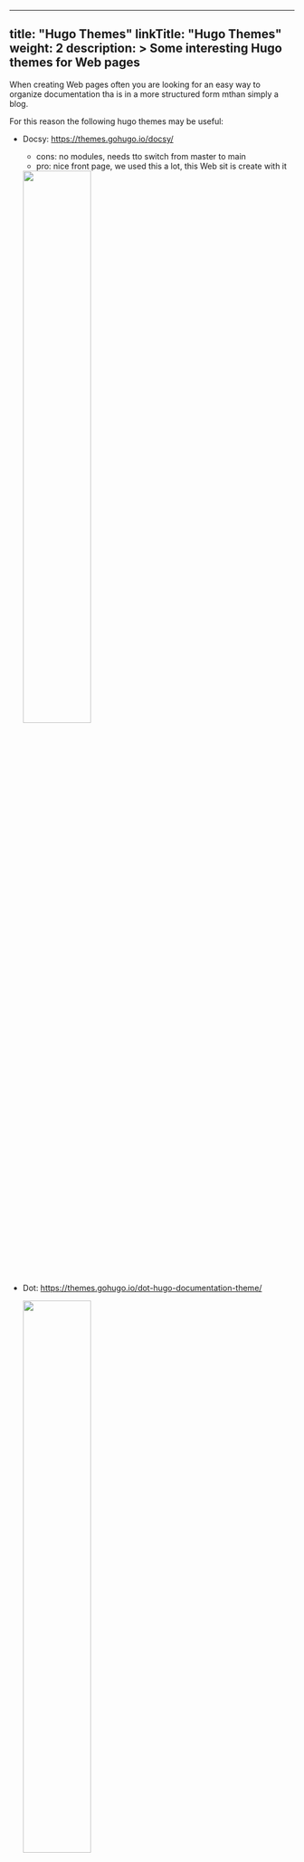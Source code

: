 
---
title: "Hugo Themes"
linkTitle: "Hugo Themes"
weight: 2
description: >
  Some interesting Hugo themes for Web pages
---

When creating Web pages often you are looking for an easy way to 
organize documentation tha is in a more structured form mthan simply 
a blog.

For this reason the following hugo themes may be useful:

* Docsy: <https://themes.gohugo.io/docsy/>

  * cons: no modules, needs tto switch from master to main
  * pro: nice front page, we used this a lot, this Web sit is create with it
    
  <img src="https://d33wubrfki0l68.cloudfront.net/cfb7cefc183c620cdbf616e1bca8b09aee1abb39/b14c7/docsy/screenshot-docsy_hua9135189238b9d5f65960deb21cd5534_311057_1500x1000_fill_catmullrom_top_2.png" width="50%">

* Dot: <https://themes.gohugo.io/dot-hugo-documentation-theme/>
  
  <img src="https://d33wubrfki0l68.cloudfront.net/d61510089508655a1cf3ce68e080f32c09bfb014/78b06/dot-hugo-documentation-theme/screenshot-dot-hugo-documentation-theme_hu0e8551a7416ed52d94a3561e173a56d1_511161_1500x1000_fill_catmullrom_top_2.png" width="50%">

* Syna <https://themes.gohugo.io/syna/>
  
  <img src="https://d33wubrfki0l68.cloudfront.net/90c81cfe58ef55239dc8ab20a7929190e37569dc/ac30a/syna/screenshot-syna_hu67f3338107d8d55d9a97ea2dda03e458_680382_1500x1000_fill_catmullrom_top_2.png" width="50%">

* Compose: <https://themes.gohugo.io/compose/>
  
  * pro: modules, menu with dynamic location update

  <img src="https://d33wubrfki0l68.cloudfront.net/f8a2f2ef6addf153348db8048452d5e440f755f2/49de6/compose/screenshot-compose_hu99489f9807af7702310939313b1648eb_168621_1500x1000_fill_catmullrom_top_2.png" width="50%">


Although not a documentation oriented Wen page, The following recieved our 
attention as it show a very dynamic look. However it could be a bit 
distracting.

So one could develop two repos. One as frontpage with a splashy theme, 
the oster tha just focusses on the documentation

* Omega: <https://themes.gohugo.io/omega-hugo-theme/>
  
  <img src="https://d33wubrfki0l68.cloudfront.net/fcf8b8fc0cd7241d92058ae1eb2ad673d6d4ee9b/9db27/omega-hugo-theme/screenshot-omega-hugo-theme_huc726808b0fa2e5c225e312aef2dbf5cb_842370_1500x1000_fill_catmullrom_top_2.png" width="50%">
